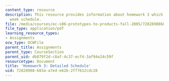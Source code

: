 ```yaml
---
content_type: resource
description: This resource provides information about homework 3 which contains three
  week schedule.
file: /media/courses/ec-s06-prototypes-to-products-fall-2005/72828908683aa7ede62b2ff7612cdc28_MITEC_S06F05_hw3.pdf
file_type: application/pdf
learning_resource_types:
- Assignments
ocw_type: OCWFile
parent_title: Assignments
parent_type: CourseSection
parent_uid: db879f2d-c8af-4c37-ecf4-3af94e24c59f
resourcetype: Document
title: 'Homework 3: Detailed Schedule'
uid: 72828908-683a-a7ed-e62b-2ff7612cdc28
---
```

